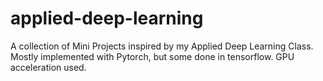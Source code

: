 # applied-deep-learning
 A collection of Mini Projects inspired by my Applied Deep Learning Class. Mostly implemented with Pytorch, but some done in tensorflow. GPU acceleration used.
